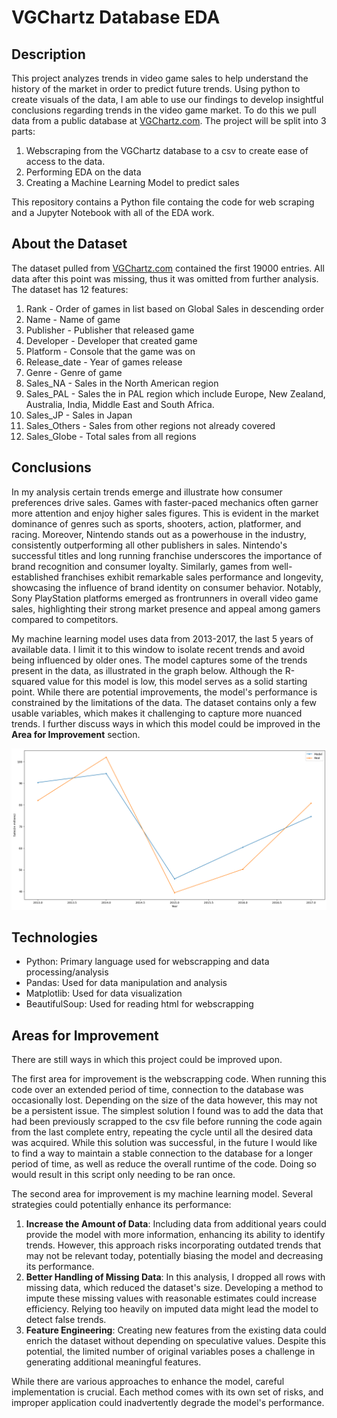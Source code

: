 # VGChartz Database EDA
## Description

This project analyzes trends in video game sales to help understand the history of the market in order to predict future trends. Using python to create visuals of the data, I am able to use our findings to develop insightful conclusions regarding trends in the video game market. To do this we pull data from a public database at [VGChartz.com](https://www.vgchartz.com/games/games.php?page=1&results=1000&order=TotalSales&ownership=Both&direction=DESC&showtotalsales=1&shownasales=1&showpalsales=1&showjapansales=1&showothersales=1&showpublisher=1&showdeveloper=1&showreleasedate=1&showlastupdate=0&showvgchartzscore=0&showcriticscore=1&showuserscore=1). The project will be split into 3 parts:
1. Webscraping from the VGChartz database to a csv to create ease of access to the data.
2. Performing EDA on the data
3. Creating a Machine Learning Model to predict sales

This repository contains a Python file containg the code for web scraping and a Jupyter Notebook with all of the EDA work.

## About the Dataset

The dataset pulled from [VGChartz.com](https://www.vgchartz.com/games/games.php?page=1&results=1000&order=TotalSales&ownership=Both&direction=DESC&showtotalsales=1&shownasales=1&showpalsales=1&showjapansales=1&showothersales=1&showpublisher=1&showdeveloper=1&showreleasedate=1&showlastupdate=0&showvgchartzscore=0&showcriticscore=1&showuserscore=1) contained the first 19000 entries. All data after this point was missing, thus it was omitted from further analysis. The dataset has 12 features:
1. Rank - Order of games in list based on Global Sales in descending order
2. Name - Name of game
3. Publisher - Publisher that released game
4. Developer - Developer that created game
5. Platform - Console that the game was on
6. Release_date - Year of games release
7. Genre - Genre of game
8. Sales_NA - Sales in the North American region
9. Sales_PAL - Sales the in PAL region which include Europe, New Zealand, Australia, India, Middle East and South Africa.
10. Sales_JP - Sales in Japan
11. Sales_Others - Sales from other regions not already covered
12. Sales_Globe - Total sales from all regions

## Conclusions

In my analysis certain trends emerge and illustrate how consumer preferences drive sales. Games with faster-paced mechanics often garner more attention and enjoy higher sales figures. This is evident in the market dominance of genres such as sports, shooters, action, platformer, and racing. Moreover, Nintendo stands out as a powerhouse in the industry, consistently outperforming all other publishers in sales. Nintendo's successful titles and long running franchise underscores the importance of brand recognition and consumer loyalty. Similarly, games from well-established franchises exhibit remarkable sales performance and longevity, showcasing the influence of brand identity on consumer behavior. Notably, Sony PlayStation platforms emerged as frontrunners in overall video game sales, highlighting their strong market presence and appeal among gamers compared to competitors.

My machine learning model uses data from 2013-2017, the last 5 years of available data. I limit it to this window to isolate recent trends and avoid being influenced by older ones. The model captures some of the trends present in the data, as illustrated in the graph below. Although the R-squared value for this model is low, this model serves as a solid starting point. While there are potential improvements, the model's performance is constrained by the limitations of the data. The dataset contains only a few usable variables, which makes it challenging to capture more nuanced trends. I further discuss ways in which this model could be improved in the **Area for Improvement** section. 

![](images/ml_result.png)

## Technologies

+ Python: Primary language used for webscrapping and data processing/analysis
+ Pandas: Used for data manipulation and analysis
+ Matplotlib: Used for data visualization
+ BeautifulSoup: Used for reading html for webscrapping

## Areas for Improvement

There are still ways in which this project could be improved upon.

The first area for improvement is the webscrapping code. When running this code over an extended period of time, connection to the database was occasionally lost. Depending on the size of the data however, this may not be a persistent issue. The simplest solution I found was to add the data that had been previously scrapped to the csv file before running the code again from the last complete entry, repeating the cycle until all the desired data was acquired. While this solution was successful, in the future I would like to find a way to maintain a stable connection to the database for a longer period of time, as well as reduce the overall runtime of the code. Doing so would result in this script only needing to be ran once.

The second area for improvement is my machine learning model. Several strategies could potentially enhance its performance:
1. **Increase the Amount of Data**: Including data from additional years could provide the model with more information, enhancing its ability to identify trends. However, this approach risks incorporating outdated trends that may not be relevant today, potentially biasing the model and decreasing its performance.
2. **Better Handling of Missing Data**: In this analysis, I dropped all rows with missing data, which reduced the dataset's size. Developing a method to impute these missing values with reasonable estimates could increase efficiency. Relying too heavily on imputed data might lead the model to detect false trends.
3. **Feature Engineering**: Creating new features from the existing data could enrich the dataset without depending on speculative values. Despite this potential, the limited number of original variables poses a challenge in generating additional meaningful features.

While there are various approaches to enhance the model, careful implementation is crucial. Each method comes with its own set of risks, and improper application could inadvertently degrade the model's performance.
